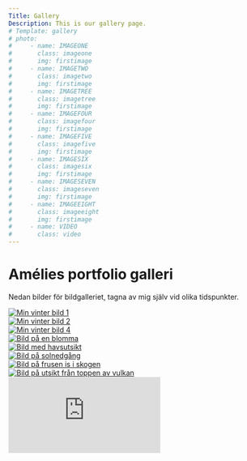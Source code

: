 ```yaml
---
Title: Gallery
Description: This is our gallery page.
# Template: gallery
# photo:
#     - name: IMAGEONE
#       class: imageone
#       img: firstimage
#     - name: IMAGETWO
#       class: imagetwo
#       img: firstimage
#     - name: IMAGETREE
#       class: imagetree
#       img: firstimage
#     - name: IMAGEFOUR
#       class: imagefour
#       img: firstimage
#     - name: IMAGEFIVE
#       class: imagefive
#       img: firstimage
#     - name: IMAGESIX
#       class: imagesix
#       img: firstimage
#     - name: IMAGESEVEN
#       class: imageseven
#       img: firstimage
#     - name: IMAGEEIGHT
#       class: imageeight
#       img: firstimage
#     - name: VIDEO
#       class: video
---
```


Amélies portfolio galleri
========================== 

Nedan bilder för bildgalleriet, tagna av mig själv vid olika tidspunkter. 

<div class = "gallerylayout">
<div class = "imagebox">
<a href="image/MinVinterBild1.jpg&save-as=png">
<picture class = "pictureOne">
    <source media="(min-width: 668px)" srcset="image/MinVinterBild1.jpg&save-as=png?w=960&q=90">
    <source media="(min-width: 376px)" srcset="image/MinVinterBild1.jpg&save-as=png?w=667&q=70">
    <img src="image/MinVinterBild1.jpg&save-as=png?w=375&h=500&crop-to-fit&area=0,0,0,35" class="max-width" alt="Min vinter bild 1">
</picture>
</a>
</div>



<div class = "imagebox">
<a href="image/MinVinterBild2.jpg&save-as=png">
<picture class= "pictureTwo">
    <source media="(min-width: 668px)" srcset="image/MinVinterBild2.jpg&save-as=png?w=960&q=90">
    <source media="(min-width: 376px)" srcset="image/MinVinterBild2.jpg&save-as=png?w=667&q=70">
    <img src="image/MinVinterBild2.jpg&save-as=png?w=375&h=500&crop-to-fit&area=0,0,0,35" class="max-width" alt="Min vinter bild 2">
</picture> 
</a>
</div>

<div class = "imagebox">
<a href="image/MinVinterBild4.jpg">
<picture class= "pictureTree">
    <source media="(min-width: 668px)" srcset="image/MinVinterBild4.jpg&save-as=png?w=960&q=90&crop-to-fit&area=0,0,0,15">
    <source media="(min-width: 376px)" srcset="image/MinVinterBild4.jpg&save-as=png?w=667&q=70">
    <img src="image/MinVinterBild4.jpg&save-as=png?w=375&h=500" class="max-width" alt="Min vinter bild 4">
</picture> 
</a>
</div>

<div class = "imagebox">
<a href="image/MinBildBlomma.jpg">
<picture class= "pictureFour">
    <source media="(min-width: 668px)" srcset="image/MinBildBlomma.jpg&save-as=png?w=960&q=90&crop-to-fit&area=0,0,0,12">
    <source media="(min-width: 376px)" srcset="image/MinBildBlomma.jpg&save-as=png?w=667&q=70">
    <img src="image/MinBildBlomma.jpg&save-as=png?w=375&h=500&crop-to-fit&area=0,0,0,35" class="max-width" alt="Bild på en blomma">
</picture>
</a> 
</div>

<div class = "imagebox">
<a href="image/MinBildUtsiktHav.jpg">
<picture class= "pictureFive">
    <source media="(min-width: 668px)" srcset="image/MinBildUtsiktHav.jpg&save-as=png?w=960&q=90">
    <source media="(min-width: 376px)" srcset="image/MinBildUtsiktHav.jpg&save-as=png?w=667&q=70">
    <img src="image/MinBildUtsiktHav.jpg&save-as=png?w=375&h=500&crop-to-fit&area=0,0,0,35" class="max-width" alt="Bild med havsutsikt">
</picture>
</a>
</div>

<!-- <picture class= "pictureSix">
    <source media="(min-width: 668px)" srcset="image/MinBildSommar.jpg&save-as=png?w=960&q=90&crop-to-fit&area=0,0,0,35">
    <source media="(min-width: 376px)" srcset="image/MinBildSommar.jpg&save-as=png?w=667&q=70crop-to-fit&area=0,0,0,35">
    <img src="image/MinBildSommar.jpg&save-as=png?w=375&h=500&crop-to-fit&area=0,0,0,35" class="max-width" alt="Bild på solnedgång">
</picture>  -->

<div class = "imagebox">
<a href="image/MinBildSommar2.jpg">
<picture class= "pictureSix">
    <source media="(min-width: 668px)" srcset="image/MinBildSommar2.jpg&save-as=png?w=960&q=90">
    <source media="(min-width: 376px)" srcset="image/MinBildSommar2.jpg&save-as=png?w=667&q=70">
    <img src="image/MinBildSommar2.jpg&save-as=png?w=375&h=500&crop-to-fit&area=0,0,0,35" class="max-width" alt="Bild på solnedgång">
</picture>
</a>
</div> 





<div class = "imagebox">
<a href="image/isVinterBild.jpg">
<picture class= "pictureSeven">
    <source media="(min-width: 668px)" srcset="image/isVinterBild.jpg&save-as=png?w=960&q=90">
    <source media="(min-width: 376px)" srcset="image/isVinterBild.jpg&save-as=png?w=667&q=70">
    <img src="image/isVinterBild.jpg&save-as=png?w=375&h=500&crop-to-fit&area=0,0,0,35" class="max-width" alt="Bild på frusen is i skogen">
</picture>
</a>
</div> 


<div class = "imagebox">
<a href="image/vulkan.jpg">
<picture class= "pictureEight">
    <source media="(min-width: 668px)" srcset="image/vulkan.jpg&save-as=png?w=960&q=90&crop-to-fit&area=0,0,11,0">
    <source media="(min-width: 376px)" srcset="image/vulkan.jpg&save-as=png?w=667&q=70&crop-to-fit&area=0,0,6,0">
    <img src="image/vulkan.jpg&save-as=png?w=375&h=500&crop-to-fit&area=0,0,0,35" class="max-width" alt="Bild på utsikt från toppen av vulkan">
</picture>
</a>
</div> 

<div class = "embed-video">
    <iframe src="https://www.youtube.com/embed/7ZhdXgRfxHI?si=rY3E7CnLAhxF26dK" frameborder="0" allowfullscreen> <iframe>
</div> 


</div>



<!-- <div class = "embed-video">
    <iframe src="https://www.youtube.com/embed/7ZhdXgRfxHI?si=rY3E7CnLAhxF26dK" frameborder="0" allowfullscreen> <iframe>
</div>  -->


<!-- 
---------------------------- -->

<!-- Här lägger vi till en bild om en liten stund. 

<picture>
    <source media="(min-width: 668px)" srcset="image/xmas-tree.jpg?w=960&q=90">
    <source media="(min-width: 376px)" srcset="image/xmas-tree.jpg?w=667&q=70">
    <img src="image/xmas-tree.jpg?w=375&h=500&crop-to-fit&area=0,0,0,35" class="max-width" alt="Julgran">
</picture> -->

<!-- <picture id="one">
    ![Winter](image/MinVinterBild1.jpg&save-as=png)

</picture> -->

<!-- 
![Winter](image/MinVinterBild1.jpg&save-as=png) -->



<!-- <img src="image/xmas-tree.jpg?w=960&q=90" alt="Julgran"/> -->

<!-- <img src="image/xmas-tree.jpg?w=200&q=90" alt="Julgran"/> -->